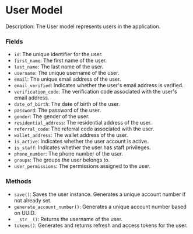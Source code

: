# User Model

Description:
The User model represents users in the application.

### Fields
- `id`: The unique identifier for the user.
- `first_name`: The first name of the user.
- `last_name`: The last name of the user.
- `username`: The unique username of the user.
- `email`: The unique email address of the user.
- `email_verified`: Indicates whether the user's email address is verified.
- `verification_code`: The verification code associated with the user's email address.
- `date_of_birth`: The date of birth of the user.
- `password`: The password of the user.
- `gender`: The gender of the user.
- `residential_address`: The residential address of the user.
- `referral_code`: The referral code associated with the user.
- `wallet_address`: The wallet address of the user.
- `is_active`: Indicates whether the user account is active.
- `is_staff`: Indicates whether the user has staff privileges.
- `phone_number`: The phone number of the user.
- `groups`: The groups the user belongs to.
- `user_permissions`: The permissions assigned to the user.

### Methods
- `save()`: Saves the user instance. Generates a unique account number if not already set.
- `generate_account_number()`: Generates a unique account number based on UUID.
- `__str__()`: Returns the username of the user.
- `tokens()`: Generates and returns refresh and access tokens for the user.

